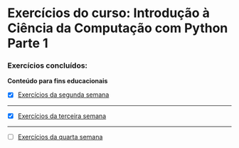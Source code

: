 # Exercícios do curso: Introdução à Ciência da Computação com Python Parte 1
 ### Exercícios concluídos:
 **Conteúdo para fins educacionais**
 - [x] [Exercícios da segunda semana](https://github.com/PedroSantana2/exercicios-em-python/blob/main/primeira_lista/a_ex1.py)
 ---
 - [x] [Exercícios da terceira semana](https://github.com/PedroSantana2/exercicios-em-python/blob/main/primeira_lista/a_ex1.py)
 ---
 - [ ] [Exercícios da quarta semana](https://github.com/PedroSantana2/exercicios-em-python/blob/main/primeira_lista/a_ex1.py)
